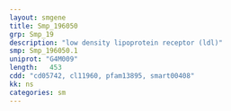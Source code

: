 ```yaml
---
layout: smgene
title: Smp_196050
grp: Smp_19
description: "low density lipoprotein receptor (ldl)"
smp: Smp_196050.1
uniprot: "G4M009"
length:   453
cdd: "cd05742, cl11960, pfam13895, smart00408"
kk: ns
categories: sm
---
```

